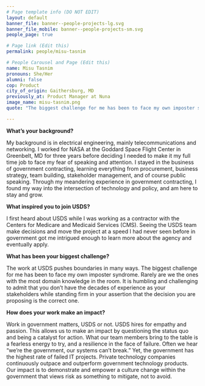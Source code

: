 ```yaml
---
# Page template info (DO NOT EDIT)
layout: default
banner_file: banner--people-projects-lg.svg
banner_file_mobile: banner--people-projects-sm.svg
people_page: true

# Page link (Edit this)
permalink: people/misu-tasnim

# People Carousel and Page (Edit this)
name: Misu Tasnim
pronouns: She/Her
alumni: false
cop: Product
city_of_origin: Gaithersburg, MD
previously_at: Product Manager at Nuna
image_name: misu-tasnim.png
quote: "The biggest challenge for me has been to face my own imposter syndrome."

---
```


**What’s your background?**

My background is in electrical engineering, mainly telecommunications and networking. I worked for NASA at the Goddard Space Flight Center in Greenbelt, MD for three years before deciding I needed to make it my full time job to face my fear of speaking and attention.
I stayed in the business of government contracting, learning everything from procurement, business strategy, team building, stakeholder management, and of course public speaking.
Through my meandering experience in government contracting, I found my way into the intersection of technology and policy, and am here to stay and grow.

**What inspired you to join USDS?**

I first heard about USDS while I was working as a contractor with the Centers for Medicare and Medicaid Services (CMS). Seeing the USDS team make decisions and move the project at a speed I had never seen before in government got me intrigued enough to learn more about the agency and eventually apply.

**What has been your biggest challenge?**

The work at USDS pushes boundaries in many ways. The biggest challenge for me has been to face my own imposter syndrome. Rarely are we the ones with the most domain knowledge in the room. It is humbling and challenging to admit that you don’t have the decades of experience as your stakeholders while standing firm in your assertion that the decision you are proposing is the correct one.

**How does your work make an impact?**

Work in government matters, USDS or not. USDS hires for empathy and passion. This allows us to make an impact by questioning the status quo and being a catalyst for action. What our team members bring to the table is a fearless energy to try, and a resilience in the face of failure.
Often we hear “we’re the government, our systems can’t break.” Yet, the government has the highest rate of failed IT projects. Private technology companies continuously outpace and outperform government technology products.
Our impact is to demonstrate and empower a culture change within the government that views risk as something to mitigate, not to avoid.
